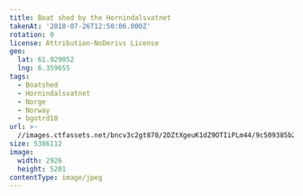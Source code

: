 ```yaml
---
title: Boat shed by the Hornindalsvatnet
takenAt: '2018-07-26T12:50:06.000Z'
rotation: 0
license: Attribution-NoDerivs License
geo:
  lat: 61.929052
  lng: 6.359655
tags:
  - Boatshed
  - Hornindalsvatnet
  - Norge
  - Norway
  - bgotrd18
url: >-
  //images.ctfassets.net/bncv3c2gt878/2DZtXgeuK1dZ9OTIiPLm44/9c509385b219bf262230da88ad08d6ce/boat-shed-by-the-hornindalsvatnet_29989957568_o
size: 5386112
image:
  width: 2926
  height: 5201
contentType: image/jpeg
---
```


